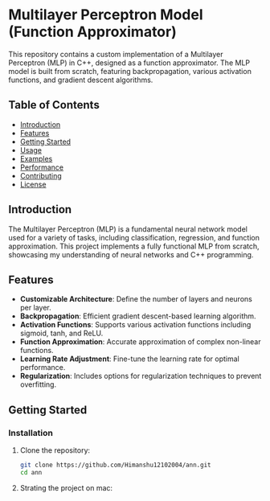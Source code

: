 # Multilayer Perceptron Model (Function Approximator)

This repository contains a custom implementation of a Multilayer Perceptron (MLP) in C++, designed as a function approximator. The MLP model is built from scratch, featuring backpropagation, various activation functions, and gradient descent algorithms.

## Table of Contents

- [Introduction](#introduction)
- [Features](#features)
- [Getting Started](#getting-started)
- [Usage](#usage)
- [Examples](#examples)
- [Performance](#performance)
- [Contributing](#contributing)
- [License](#license)

## Introduction

The Multilayer Perceptron (MLP) is a fundamental neural network model used for a variety of tasks, including classification, regression, and function approximation. This project implements a fully functional MLP from scratch, showcasing my understanding of neural networks and C++ programming.

## Features

- **Customizable Architecture**: Define the number of layers and neurons per layer.
- **Backpropagation**: Efficient gradient descent-based learning algorithm.
- **Activation Functions**: Supports various activation functions including sigmoid, tanh, and ReLU.
- **Function Approximation**: Accurate approximation of complex non-linear functions.
- **Learning Rate Adjustment**: Fine-tune the learning rate for optimal performance.
- **Regularization**: Includes options for regularization techniques to prevent overfitting.

## Getting Started

### Installation

1. Clone the repository:

   ```bash
   git clone https://github.com/Himanshu12102004/ann.git
   cd ann
   ```
2. Strating the project on mac: